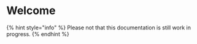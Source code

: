 # Welcome



{% hint style="info" %}
Please not that this documentation is still work in progress.
{% endhint %}
